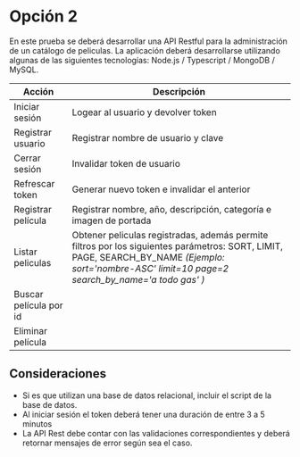 # Opción 2

En este prueba se deberá desarrollar una API Restful para la administración de un catálogo de peliculas. La aplicación deberá desarrollarse utilizando algunas de las siguientes tecnologías: Node.js / Typescript / MongoDB / MySQL.

| Acción | Descripción |
| ------ | ----------- |
| Iniciar sesión | Logear al usuario y devolver token |
| Registrar usuario | Registrar nombre de usuario y clave |
| Cerrar sesión | Invalidar token de usuario |
| Refrescar token | Generar nuevo token e invalidar el anterior |
| Registrar película | Registrar nombre, año, descripción, categoría e imagen de portada |
| Listar peliculas | Obtener peliculas registradas, además permite filtros por los siguientes parámetros: SORT, LIMIT, PAGE, SEARCH_BY_NAME _(Ejemplo: sort='nombre-ASC'  limit=10  page=2  search_by_name='a todo gas' )_|
| Buscar película por id | |
| Eliminar película | |



## Consideraciones
- Si es que utilizan una base de datos relacional, incluir el script de la base de datos.
- Al iniciar sesión el token deberá tener una duración de entre 3 a 5 minutos
- La API Rest debe contar con las validaciones correspondientes y deberá retornar mensajes de error según sea el caso.
